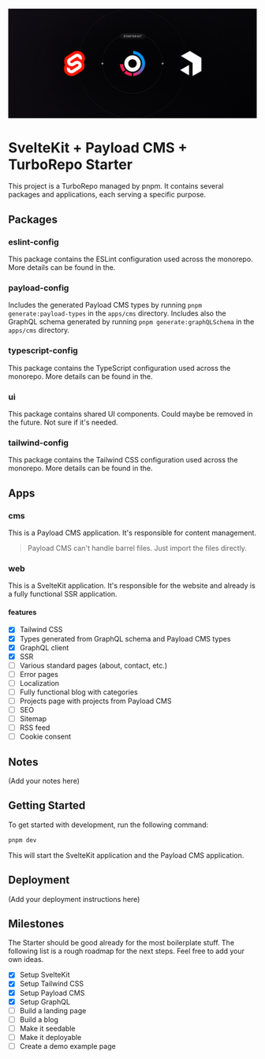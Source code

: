 ![alt text](./sk-payload-turborepo-starter.jpg)

# SvelteKit + Payload CMS + TurboRepo Starter

This project is a TurboRepo managed by pnpm. It contains several packages and applications, each serving a specific purpose.

## Packages

### eslint-config

This package contains the ESLint configuration used across the monorepo. More details can be found in the.

### payload-config

Includes the generated Payload CMS types by running `pnpm generate:payload-types` in the `apps/cms` directory. Includes also the GraphQL schema generated by running `pnpm generate:graphQLSchema` in the `apps/cms` directory.

### typescript-config

This package contains the TypeScript configuration used across the monorepo. More details can be found in the.

### ui

This package contains shared UI components. Could maybe be removed in the future. Not sure if it's needed.

### tailwind-config

This package contains the Tailwind CSS configuration used across the monorepo. More details can be found in the.

## Apps

### cms

This is a Payload CMS application. It's responsible for content management.

> Payload CMS can't handle barrel files. Just import the files directly.

### web

This is a SvelteKit application. It's responsible for the website and already is a fully functional SSR application.

#### features

- [x] Tailwind CSS
- [x] Types generated from GraphQL schema and Payload CMS types
- [x] GraphQL client
- [x] SSR
- [ ] Various standard pages (about, contact, etc.)
- [ ] Error pages
- [ ] Localization
- [ ] Fully functional blog with categories
- [ ] Projects page with projects from Payload CMS
- [ ] SEO
- [ ] Sitemap
- [ ] RSS feed
- [ ] Cookie consent

## Notes

(Add your notes here)

## Getting Started

To get started with development, run the following command:

```sh
pnpm dev
```

This will start the SvelteKit application and the Payload CMS application.

## Deployment

(Add your deployment instructions here)

## Milestones

The Starter should be good already for the most boilerplate stuff. The following list is a rough roadmap for the next steps. Feel free to add your own ideas.

- [x] Setup SvelteKit
- [x] Setup Tailwind CSS
- [x] Setup Payload CMS
- [x] Setup GraphQL
- [ ] Build a landing page
- [ ] Build a blog
- [ ] Make it seedable
- [ ] Make it deployable
- [ ] Create a demo example page
